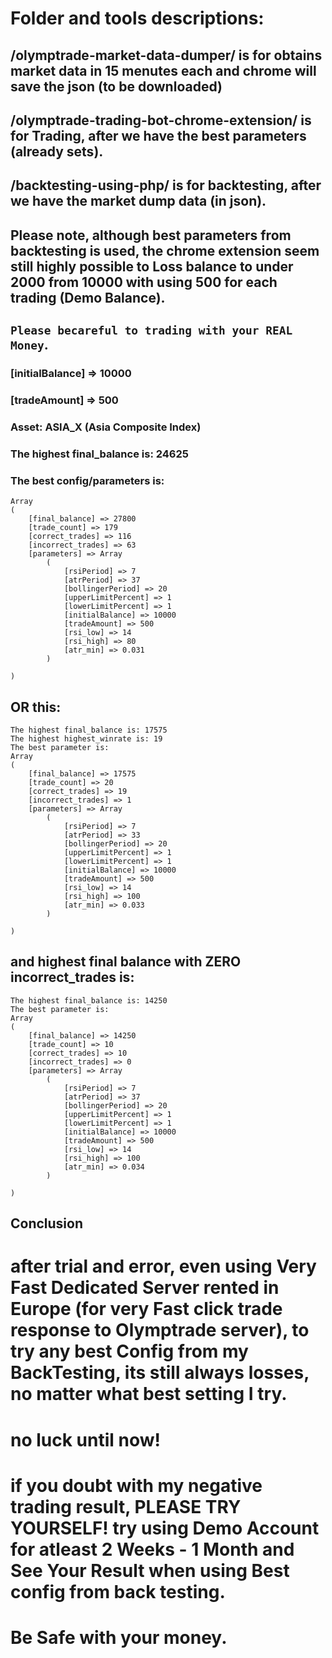 

# Folder and tools descriptions:

## /olymptrade-market-data-dumper/ is for obtains market data in 15 menutes each and chrome will save the json (to be downloaded)

## /olymptrade-trading-bot-chrome-extension/ is for Trading, after we have the best parameters (already sets).

## /backtesting-using-php/ is for backtesting, after we have the market dump data (in json).

## Please note, although best parameters from backtesting is used, the chrome extension seem still highly possible to Loss balance to under 2000 from 10000 with using 500 for each trading (Demo Balance).

## `Please becareful to trading with your REAL Money`.


### [initialBalance] => 10000
### [tradeAmount] => 500
### Asset: ASIA_X (Asia Composite Index)

### The highest final_balance is: 24625

### The best config/parameters is:

    Array
    (
        [final_balance] => 27800
        [trade_count] => 179
        [correct_trades] => 116
        [incorrect_trades] => 63
        [parameters] => Array
            (
                [rsiPeriod] => 7
                [atrPeriod] => 37
                [bollingerPeriod] => 20
                [upperLimitPercent] => 1
                [lowerLimitPercent] => 1
                [initialBalance] => 10000
                [tradeAmount] => 500
                [rsi_low] => 14
                [rsi_high] => 80
                [atr_min] => 0.031
            )

    )

## OR this:


    The highest final_balance is: 17575
    The highest highest_winrate is: 19
    The best parameter is:
    Array
    (
        [final_balance] => 17575
        [trade_count] => 20
        [correct_trades] => 19
        [incorrect_trades] => 1
        [parameters] => Array
            (
                [rsiPeriod] => 7
                [atrPeriod] => 33
                [bollingerPeriod] => 20
                [upperLimitPercent] => 1
                [lowerLimitPercent] => 1
                [initialBalance] => 10000
                [tradeAmount] => 500
                [rsi_low] => 14
                [rsi_high] => 100
                [atr_min] => 0.033
            )

    )

## and highest final balance with ZERO incorrect_trades is:

    The highest final_balance is: 14250
    The best parameter is:
    Array
    (
        [final_balance] => 14250
        [trade_count] => 10
        [correct_trades] => 10
        [incorrect_trades] => 0
        [parameters] => Array
            (
                [rsiPeriod] => 7
                [atrPeriod] => 37
                [bollingerPeriod] => 20
                [upperLimitPercent] => 1
                [lowerLimitPercent] => 1
                [initialBalance] => 10000
                [tradeAmount] => 500
                [rsi_low] => 14
                [rsi_high] => 100
                [atr_min] => 0.034
            )

    )
	
	
## Conclusion

# after trial and error, even using Very Fast Dedicated Server rented in Europe (for very Fast click trade response to Olymptrade server), to try any best Config from my BackTesting, its still always losses, no matter what best setting I try.
# no luck until now!
# if you doubt with my negative trading result, PLEASE TRY YOURSELF! try using Demo Account for atleast 2 Weeks - 1 Month and See Your Result when using Best config from back testing.
# Be Safe with your money.